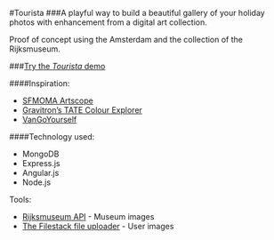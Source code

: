 #Tourista
###A playful way to build a beautiful gallery of your holiday photos with enhancement from a digital art collection.

Proof of concept using the Amsterdam and the collection of the Rijksmuseum.

###[Try the _Tourista_ demo](https://lit-stream-91922.herokuapp.com/)

####Inspiration:

* [SFMOMA Artscope](https://www.sfmoma.org/experience/artscope/)
* [Gravitron’s TATE Colour Explorer](http://gravitron.com.au/tate/tate.html)
* [VanGoYourself](http://vangoyourself.com/)

####Technology used:

* MongoDB
* Express.js
* Angular.js
* Node.js

Tools:

* [Rijksmuseum API](https://www.rijksmuseum.nl/en/api) - Museum images
* [The Filestack file uploader](https://www.filestack.com/) - User images
